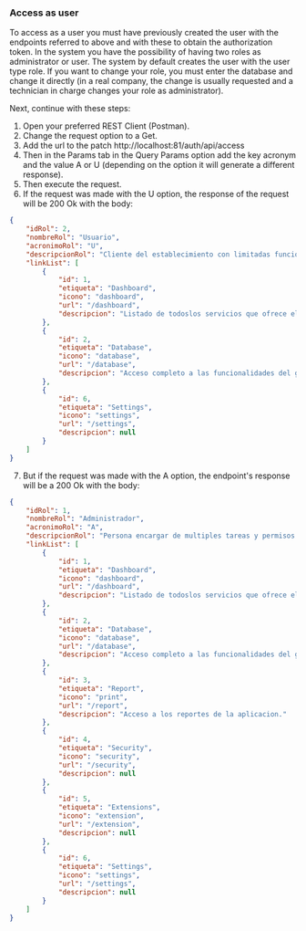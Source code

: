 ### Access as user

To access as a user you must have previously created the user with the endpoints referred to above and with these to obtain the authorization token. In the system you have the possibility of having two roles as administrator or user. The system by default creates the user with the user type role. If you want to change your role, you must enter the database and change it directly (in a real company, the change is usually requested and a technician in charge changes your role as administrator).

Next, continue with these steps:

1. Open your preferred REST Client (Postman).
2. Change the request option to a Get.
3. Add the url to the patch http://localhost:81/auth/api/access
4. Then in the Params tab in the Query Params option add the key acronym and the value A or U (depending on the option it will generate a different response).
5. Then execute the request.
6. If the request was made with the U option, the response of the request will be 200 Ok with the body:

````json
{
    "idRol": 2,
    "nombreRol": "Usuario",
    "acronimoRol": "U",
    "descripcionRol": "Cliente del establecimiento con limitadas funciones en la aplicacion.",
    "linkList": [
        {
            "id": 1,
            "etiqueta": "Dashboard",
            "icono": "dashboard",
            "url": "/dashboard",
            "descripcion": "Listado de todoslos servicios que ofrece el establecimiento."
        },
        {
            "id": 2,
            "etiqueta": "Database",
            "icono": "database",
            "url": "/database",
            "descripcion": "Acceso completo a las funcionalidades del gesto de appointment."
        },
        {
            "id": 6,
            "etiqueta": "Settings",
            "icono": "settings",
            "url": "/settings",
            "descripcion": null
        }
    ]
}
````

7. But if the request was made with the A option, the endpoint's response will be a 200 Ok with the body:

````json
{
    "idRol": 1,
    "nombreRol": "Administrador",
    "acronimoRol": "A",
    "descripcionRol": "Persona encargar de multiples tareas y permisos adsolutos en la aplicaciona.",
    "linkList": [
        {
            "id": 1,
            "etiqueta": "Dashboard",
            "icono": "dashboard",
            "url": "/dashboard",
            "descripcion": "Listado de todoslos servicios que ofrece el establecimiento."
        },
        {
            "id": 2,
            "etiqueta": "Database",
            "icono": "database",
            "url": "/database",
            "descripcion": "Acceso completo a las funcionalidades del gesto de appointment."
        },
        {
            "id": 3,
            "etiqueta": "Report",
            "icono": "print",
            "url": "/report",
            "descripcion": "Acceso a los reportes de la aplicacion."
        },
        {
            "id": 4,
            "etiqueta": "Security",
            "icono": "security",
            "url": "/security",
            "descripcion": null
        },
        {
            "id": 5,
            "etiqueta": "Extensions",
            "icono": "extension",
            "url": "/extension",
            "descripcion": null
        },
        {
            "id": 6,
            "etiqueta": "Settings",
            "icono": "settings",
            "url": "/settings",
            "descripcion": null
        }
    ]
}
````